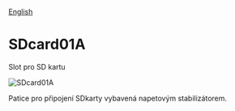 
[English](./README.md)
<!--- module --->
# SDcard01A
<!--- Emodule --->

<!--- subtitle --->Slot pro SD kartu<!--- Esubtitle --->

![SDcard01A](/doc/img/SDcard01A_QRcode.png)

<!--- description --->Patice pro připojení SDkarty vybavená napetovým stabilizátorem.<!--- Edescription --->
            